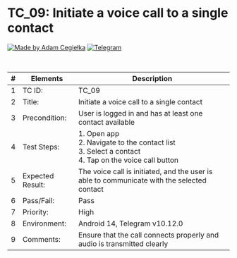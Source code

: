 # TC_09: Initiate a voice call to a single contact

[![Made by Adam Cegiełka](https://img.shields.io/badge/made%20by%20-Adam%20Cegielka-blue.svg?style=flat-square)](https://adamcegielka.pl)
[![Telegram](https://img.shields.io/badge/Testing%20App-Telegram-24A1DE.svg?logo=telegram)](https://web.telegram.org)

<br>

| # | Elements | Description |
| --- | --- | --- |
| 1 | TC ID: | TC_09 |
| 2 | Title: | Initiate a voice call to a single contact |
| 3 | Precondition: | User is logged in and has at least one contact available |
| 4 | Test Steps: | 1. Open app<br>2. Navigate to the contact list<br>3. Select a contact<br>4. Tap on the voice call button |
| 5 | Expected Result: | The voice call is initiated, and the user is able to communicate with the selected contact |
| 6 | Pass/Fail: | Pass |
| 7 | Priority: | High |
| 8 | Environment: | Android 14, Telegram v10.12.0  |
| 9 | Comments: | Ensure that the call connects properly and audio is transmitted clearly |

